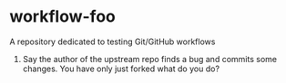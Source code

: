 # workflow-foo
A repository dedicated to testing Git/GitHub workflows

1. Say the author of the upstream repo finds a bug and commits some changes. You have only just forked what do you do?
